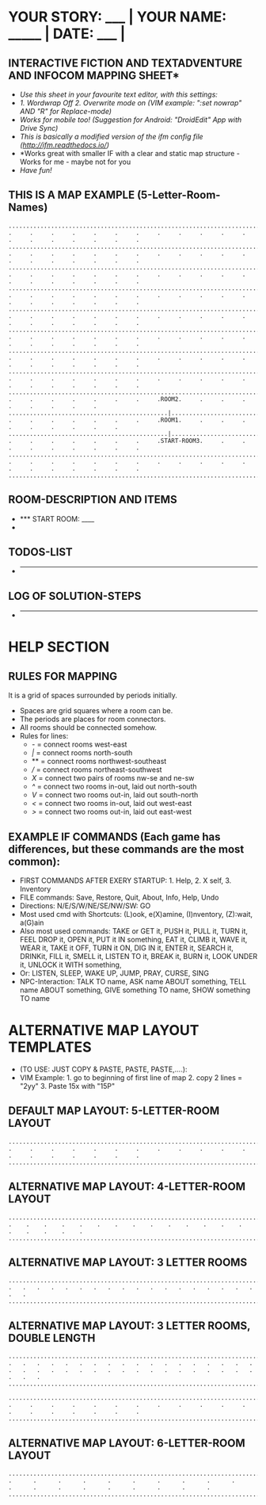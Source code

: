 # YOUR STORY: ___ | YOUR NAME: _____ | DATE: ___ | 
## INTERACTIVE FICTION AND TEXTADVENTURE AND INFOCOM MAPPING SHEET*
* *Use this sheet in your favourite text editor, with this settings:*
* *1. Wordwrap Off 2. Overwrite mode on (VIM example: ":set nowrap" AND "R" for Replace-mode)*
* *Works for mobile too! (Suggestion for Android: "DroidEdit" App with Drive Sync)*
* *This is basically a modified version of the ifm config file (http://ifm.readthedocs.io/)*
* *Works great with smaller IF with a clear and static map structure - Works for me - maybe not for you
* *Have fun!*

## THIS IS A MAP EXAMPLE (5-Letter-Room-Names)

    .............................................................................................................
    .     .     .     .     .     .     .     .     .     .     .     .     .     .     .     .     .     .     .
    .............................................................................................................
    .     .     .     .     .     .     .     .     .     .     .     .     .     .     .     .     .     .     .
    .............................................................................................................
    .     .     .     .     .     .     .     .     .     .     .     .     .     .     .     .     .     .     .
    .............................................................................................................
    .     .     .     .     .     .     .     .     .     .     .     .     .     .     .     .     .     .     .
    .............................................................................................................
    .     .     .     .     .     .     .     .     .     .     .     .     .     .     .     .     .     .     .
    .............................................................................................................
    .     .     .     .     .     .     .     .     .     .     .     .     .     .     .     .     .     .     .
    .............................................................................................................
    .     .     .     .     .     .     .     .     .     .     .     .     .     .     .     .     .     .     .
    .............................................................................................................
    .     .     .     .     .     .     .     .     .     .     .     .     .     .     .     .     .     .     .
    .............................................................................................................
    .     .     .     .     .     .     .     .ROOM2.     .     .     .     .     .     .     .     .
    .............................................|...............................................................
    .     .     .     .     .     .     .     .ROOM1.     .     .     .     .     .     .     .     .     .
    .............................................|..............................................................
    .     .     .     .     .     .     .     .START-ROOM3.     .     .     .     .     .     .     .     .     .
    .............................................................................................................
    .     .     .     .     .     .     .     .     .     .     .     .     .     .     .     .     .     .     .
    .............................................................................................................

## ROOM-DESCRIPTION AND ITEMS

 * *** START ROOM: ____
 * 

## TODOS-LIST

 * ___

## LOG OF SOLUTION-STEPS

 * ____

# HELP SECTION

## RULES FOR MAPPING
It is a grid of spaces surrounded by periods initially. 

 * Spaces are grid squares where a room can be. 
 * The periods are places for room connectors. 
 * All rooms should be connected somehow.
 * Rules for lines:
   * *-* = connect rooms west-east
   * *|* = connect rooms north-south
   * *\* = connect rooms northwest-southeast
   * */* = connect rooms northeast-southwest
   * *X* = connect two pairs of rooms nw-se and ne-sw
   * *^* = connect two rooms in-out, laid out north-south
   * *V* = connect two rooms out-in, laid out south-north
   * *<* = connect two rooms in-out, laid out west-east
   * *>* = connect two rooms out-in, laid out east-west

## EXAMPLE IF COMMANDS (Each game has differences, but these commands are the most common):

  * FIRST COMMANDS AFTER EXERY STARTUP: 1. Help, 2. X self, 3. Inventory
  * FILE commands: Save, Restore, Quit, About, Info, Help, Undo
  * Directions: N/E/S/W/NE/SE/NW/SW: GO
  * Most used cmd with Shortcuts: (L)ook, e(X)amine, (I)nventory, (Z):wait, a(G)ain
  * Also most used commands: TAKE or GET it, PUSH it, PULL it, TURN it, FEEL DROP it, 
    OPEN it, PUT it IN something, EAT it, CLIMB it, WAVE it, WEAR it, TAKE it OFF, 
    TURN it ON, DIG IN it, ENTER it, SEARCH it, DRINKit, FILL it, SMELL it, LISTEN TO it, 
    BREAK it, BURN it, LOOK UNDER it, UNLOCK it WITH something, 
  * Or: LISTEN, SLEEP, WAKE UP, JUMP, PRAY, CURSE, SING
  * NPC-Interaction: TALK TO name, ASK name ABOUT something, TELL name ABOUT something, GIVE something TO name, SHOW something TO name

# ALTERNATIVE MAP LAYOUT TEMPLATES 

 * (TO USE: JUST COPY & PASTE, PASTE, PASTE,....):
 * VIM Example: 1. go to beginning of first line of map 2. copy 2 lines = "2yy" 3. Paste 15x with "15P"

## DEFAULT MAP LAYOUT: 5-LETTER-ROOM LAYOUT
    .............................................................................................................
    .     .     .     .     .     .     .     .     .     .     .     .     .     .     .     .     .     .     .
    .............................................................................................................

## ALTERNATIVE MAP LAYOUT: 4-LETTER-ROOM LAYOUT
    ...........................................................................................
    .    .    .    .    .    .    .    .    .    .    .    .    .    .    .    .    .    .    .
    ...........................................................................................

## ALTERNATIVE MAP LAYOUT: 3 LETTER ROOMS
    .............................................................................
    .   .   .   .   .   .   .   .   .   .   .   .   .   .   .   .   .   .   .   .
    .............................................................................

## ALTERNATIVE MAP LAYOUT: 3 LETTER ROOMS, DOUBLE LENGTH
    .........................................................................................................................................................
    .   .   .   .   .   .   .   .   .   .   .   .   .   .   .   .   .   .   .   .   .   .   .   .   .   .   .   .   .   .   .   .   .   .   .   .   .   .   .
    .........................................................................................................................................................

    .............................................................................................................
    .     .     .     .     .     .     .     .     .     .     .     .     .     .     .     .     .     .     .
    .............................................................................................................
    
## ALTERNATIVE MAP LAYOUT: 6-LETTER-ROOM LAYOUT
    ...............................................................................................................................
    .      .      .      .      .      .      .      .      .      .      .      .      .      .      .      .      .      .      .
    ...............................................................................................................................

